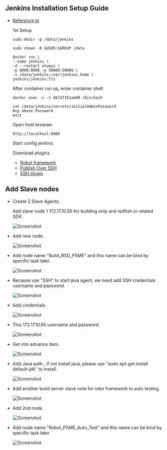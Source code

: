 ## Jenkins Installation Setup Guide ## 

* [Reference to](https://oranwind.org/-devops-jenkins-yu-centos-ubuntu-an-zhuang-jiao-xue/)

   1st Setup 


   ```
   sudo mkdir -p /data/jenkins
   ```

   ```
   sudo chown -R $USER:$GROUP /data
   ```

   ```
   docker run \
   --name jenkins \
   -d --restart always \
   -p 8080:8080 -p 50000:50000 \
   -v /data/jenkins:/var/jenkins_home \
   jenkins/jenkins:lts
   ```

   After container run up, enter container shell

   ```
   docker exec -i -t d672f161ae08 /bin/bash
   ```

   ```
   cat /data/jenkins/secrets/initialAdminPassword
   #cp above Password
   exit
   ```

   Open host browser

   ```
   http://localhost:8080
   ```

   Start config jenkins.


   Download plugins

   * [Robot framework](http://mirrors.jenkins-ci.org/plugins/robot/) 
   * [Publish Over SSH](https://updates.jenkins.io/download/plugins/publish-over-ssh/) 
   * [SSH plugin](https://updates.jenkins.io/download/plugins/ssh/) 

## Add Slave nodes ##

* Create 2 Slave Agents.  

   Add slave node 1 172.17.10.65 for building onlp and redfish or related SDK.

   ![Screenshot](img/mgt_node_1.png) 
   
*  Add new node.

   ![Screenshot](img/mgt_node_2.png)  
   
*  Add node name "Build_RSD_PSME" and this name can be bind by specific task later.

   ![Screenshot](img/mgt_node_3.png)   
   
*  Because use "SSH" to start java agent, we need add SSH credentials username and password. 

   ![Screenshot](img/mgt_node_4.png)   
   
*  Add credentials.

   ![Screenshot](img/mgt_node_4_1.png) 
   
*  This 172.17.10.65 username and password.

   ![Screenshot](img/mgt_node_4_2.png)   

*  Get into advance item. 

   ![Screenshot](img/mgt_node_4_2_1.png)    


*  Add Java path , if not install java, please use "sudo apt-get install default-jdk" to install. 

   ![Screenshot](img/mgt_node_4_2_2.png)    
 
*  Add another build server slave note for robo framework to auto testing.

   ![Screenshot](img/mgt_node_4_3.png)  
   
*  Add 2nd node. 

   ![Screenshot](img/mgt_node_2.png)    

   
*  Add node name "Robot_PSME_Auto_Test" and this name can be bind by specific task later.

   ![Screenshot](img/mgt_node_5.png)   

